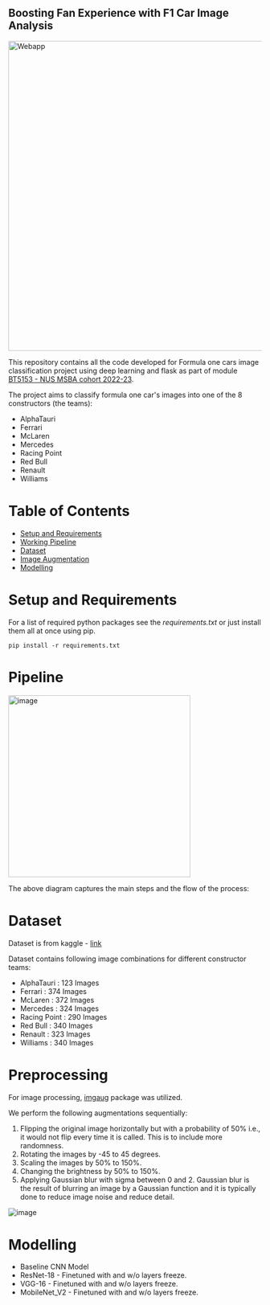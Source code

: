 ## Boosting Fan Experience with F1 Car Image Analysis

<img width="617" alt="Webapp" src="https://user-images.githubusercontent.com/93938450/233799574-d226a25a-ca48-4eed-be8c-66595e9e6083.png">



This repository contains all the code developed for Formula one cars image classification project using deep learning and flask as part of module [BT5153 - NUS MSBA cohort 2022-23](https://bt5153msba.github.io/).


The project aims to classify formula one car's images into one of the 8 constructors (the teams):
   -  AlphaTauri
   -  Ferrari
   -  McLaren
   -  Mercedes
   -  Racing Point
   -  Red Bull
   -  Renault
   -  Williams

# Table of Contents
  * [Setup and Requirements](#installation)
  * [Working Pipeline](#pipeline)
  * [Dataset](#dataset) 
  * [Image Augmentation](#preprocessing)
  * [Modelling](#Modelling)


# Setup and Requirements <a id="installation"></a>
For a list of required python packages see the *requirements.txt*
or just install them all at once using pip.
```
pip install -r requirements.txt
```

# Pipeline <a id="pipeline"></a>
<img width="362" alt="image" src="https://user-images.githubusercontent.com/93938450/233799030-8f993977-32f9-422f-8812-ff2d36d0ae70.png">

The above diagram captures the main steps and the flow of the process:

# Dataset <a id="dataset"></a>
Dataset is from kaggle - [link](https://www.kaggle.com/datasets/vesuvius13/formula-one-cars)

Dataset contains following image combinations for different constructor teams:
* AlphaTauri : 123 Images
* Ferrari : 374 Images
* McLaren : 372 Images
* Mercedes : 324 Images
* Racing Point : 290 Images
* Red Bull : 340 Images
* Renault : 323 Images
* Williams : 340 Images

# Preprocessing
For image processing, [imgaug](https://imgaug.readthedocs.io/en/latest/) package was utilized.

We perform the following augmentations sequentially:
1)	Flipping the original image horizontally but with a probability of 50% i.e., it would not flip every time it is called. This is to include more randomness.
2)	Rotating the images by -45 to 45 degrees.
3)	Scaling the images by 50% to 150%.
4)	Changing the brightness by 50% to 150%.
5)	Applying Gaussian blur with sigma between 0 and 2. Gaussian blur is the result of blurring an image by a Gaussian function and it is typically done to reduce image noise and reduce detail.

![image](https://user-images.githubusercontent.com/93938450/233798183-d3f54203-56b0-4b20-aaaa-bb39468e1ec5.png)

# Modelling
* Baseline CNN Model
* ResNet-18 - Finetuned with and w/o layers freeze.
* VGG-16 - Finetuned with and w/o layers freeze.
* MobileNet_V2 - Finetuned with and w/o layers freeze.




